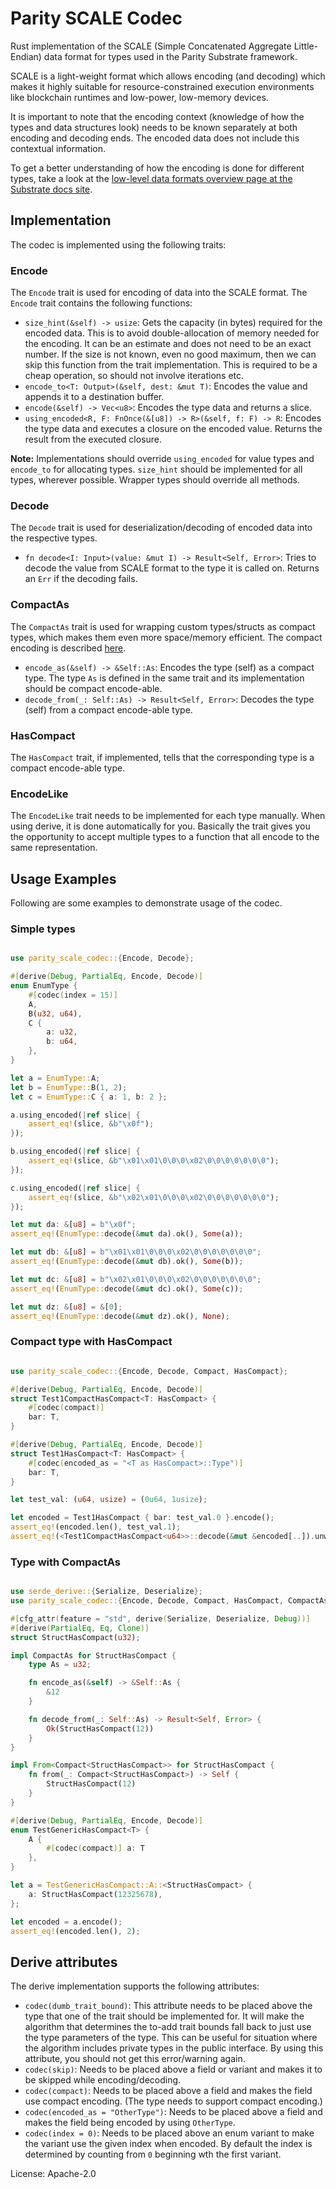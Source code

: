 # Parity SCALE Codec

Rust implementation of the SCALE (Simple Concatenated Aggregate Little-Endian) data format
for types used in the Parity Substrate framework.

SCALE is a light-weight format which allows encoding (and decoding) which makes it highly
suitable for resource-constrained execution environments like blockchain runtimes and low-power,
low-memory devices.

It is important to note that the encoding context (knowledge of how the types and data structures look)
needs to be known separately at both encoding and decoding ends.
The encoded data does not include this contextual information.

To get a better understanding of how the encoding is done for different types,
take a look at the
[low-level data formats overview page at the Substrate docs site](https://substrate.dev/docs/en/knowledgebase/advanced/codec).

## Implementation

The codec is implemented using the following traits:

### Encode

The `Encode` trait is used for encoding of data into the SCALE format. The `Encode` trait contains the following functions:
* `size_hint(&self) -> usize`: Gets the capacity (in bytes) required for the encoded data.
This is to avoid double-allocation of memory needed for the encoding.
It can be an estimate and does not need to be an exact number.
If the size is not known, even no good maximum, then we can skip this function from the trait implementation.
This is required to be a cheap operation, so should not involve iterations etc.
* `encode_to<T: Output>(&self, dest: &mut T)`: Encodes the value and appends it to a destination buffer.
* `encode(&self) -> Vec<u8>`: Encodes the type data and returns a slice.
* `using_encoded<R, F: FnOnce(&[u8]) -> R>(&self, f: F) -> R`: Encodes the type data and executes a closure on the encoded value.
Returns the result from the executed closure.

**Note:** Implementations should override `using_encoded` for value types and `encode_to` for allocating types.
`size_hint` should be implemented for all types, wherever possible. Wrapper types should override all methods.

### Decode

The `Decode` trait is used for deserialization/decoding of encoded data into the respective types.

* `fn decode<I: Input>(value: &mut I) -> Result<Self, Error>`: Tries to decode the value from SCALE format to the type it is called on.
Returns an `Err` if the decoding fails.

### CompactAs

The `CompactAs` trait is used for wrapping custom types/structs as compact types, which makes them even more space/memory efficient.
The compact encoding is described [here](https://substrate.dev/docs/en/knowledgebase/advanced/codec#compactgeneral-integers).

* `encode_as(&self) -> &Self::As`: Encodes the type (self) as a compact type.
The type `As` is defined in the same trait and its implementation should be compact encode-able.
* `decode_from(_: Self::As) -> Result<Self, Error>`: Decodes the type (self) from a compact encode-able type.

### HasCompact

The `HasCompact` trait, if implemented, tells that the corresponding type is a compact encode-able type.

### EncodeLike

The `EncodeLike` trait needs to be implemented for each type manually. When using derive, it is
done automatically for you. Basically the trait gives you the opportunity to accept multiple types
to a function that all encode to the same representation.

## Usage Examples

Following are some examples to demonstrate usage of the codec.

### Simple types

```rust

use parity_scale_codec::{Encode, Decode};

#[derive(Debug, PartialEq, Encode, Decode)]
enum EnumType {
	#[codec(index = 15)]
	A,
	B(u32, u64),
	C {
		a: u32,
		b: u64,
	},
}

let a = EnumType::A;
let b = EnumType::B(1, 2);
let c = EnumType::C { a: 1, b: 2 };

a.using_encoded(|ref slice| {
    assert_eq!(slice, &b"\x0f");
});

b.using_encoded(|ref slice| {
    assert_eq!(slice, &b"\x01\x01\0\0\0\x02\0\0\0\0\0\0\0");
});

c.using_encoded(|ref slice| {
    assert_eq!(slice, &b"\x02\x01\0\0\0\x02\0\0\0\0\0\0\0");
});

let mut da: &[u8] = b"\x0f";
assert_eq!(EnumType::decode(&mut da).ok(), Some(a));

let mut db: &[u8] = b"\x01\x01\0\0\0\x02\0\0\0\0\0\0\0";
assert_eq!(EnumType::decode(&mut db).ok(), Some(b));

let mut dc: &[u8] = b"\x02\x01\0\0\0\x02\0\0\0\0\0\0\0";
assert_eq!(EnumType::decode(&mut dc).ok(), Some(c));

let mut dz: &[u8] = &[0];
assert_eq!(EnumType::decode(&mut dz).ok(), None);

```

### Compact type with HasCompact

```rust

use parity_scale_codec::{Encode, Decode, Compact, HasCompact};

#[derive(Debug, PartialEq, Encode, Decode)]
struct Test1CompactHasCompact<T: HasCompact> {
    #[codec(compact)]
    bar: T,
}

#[derive(Debug, PartialEq, Encode, Decode)]
struct Test1HasCompact<T: HasCompact> {
    #[codec(encoded_as = "<T as HasCompact>::Type")]
    bar: T,
}

let test_val: (u64, usize) = (0u64, 1usize);

let encoded = Test1HasCompact { bar: test_val.0 }.encode();
assert_eq!(encoded.len(), test_val.1);
assert_eq!(<Test1CompactHasCompact<u64>>::decode(&mut &encoded[..]).unwrap().bar, test_val.0);

```
### Type with CompactAs

```rust

use serde_derive::{Serialize, Deserialize};
use parity_scale_codec::{Encode, Decode, Compact, HasCompact, CompactAs, Error};

#[cfg_attr(feature = "std", derive(Serialize, Deserialize, Debug))]
#[derive(PartialEq, Eq, Clone)]
struct StructHasCompact(u32);

impl CompactAs for StructHasCompact {
    type As = u32;

    fn encode_as(&self) -> &Self::As {
        &12
    }

    fn decode_from(_: Self::As) -> Result<Self, Error> {
        Ok(StructHasCompact(12))
    }
}

impl From<Compact<StructHasCompact>> for StructHasCompact {
    fn from(_: Compact<StructHasCompact>) -> Self {
        StructHasCompact(12)
    }
}

#[derive(Debug, PartialEq, Encode, Decode)]
enum TestGenericHasCompact<T> {
    A {
        #[codec(compact)] a: T
    },
}

let a = TestGenericHasCompact::A::<StructHasCompact> {
    a: StructHasCompact(12325678),
};

let encoded = a.encode();
assert_eq!(encoded.len(), 2);

```

## Derive attributes

The derive implementation supports the following attributes:
- `codec(dumb_trait_bound)`: This attribute needs to be placed above the type that one of the trait
  should be implemented for. It will make the algorithm that determines the to-add trait bounds
  fall back to just use the type parameters of the type. This can be useful for situation where
  the algorithm includes private types in the public interface. By using this attribute, you should
  not get this error/warning again.
- `codec(skip)`: Needs to be placed above a field  or variant and makes it to be skipped while
  encoding/decoding.
- `codec(compact)`: Needs to be placed above a field and makes the field use compact encoding.
  (The type needs to support compact encoding.)
- `codec(encoded_as = "OtherType")`: Needs to be placed above a field and makes the field being encoded
  by using `OtherType`.
- `codec(index = 0)`: Needs to be placed above an enum variant to make the variant use the given
  index when encoded. By default the index is determined by counting from `0` beginning wth the
  first variant.


License: Apache-2.0
